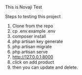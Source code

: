 This is Novaji Test

Steps to testing this project
1. Clone from the repo
2. cp .env.example .env
3. composer install
4. php artisan key generate
5. php artisan migrate
6. php artisan serve
7. http://127.0.0.1:8000
8. click on add product
9. then you can update and delete.
